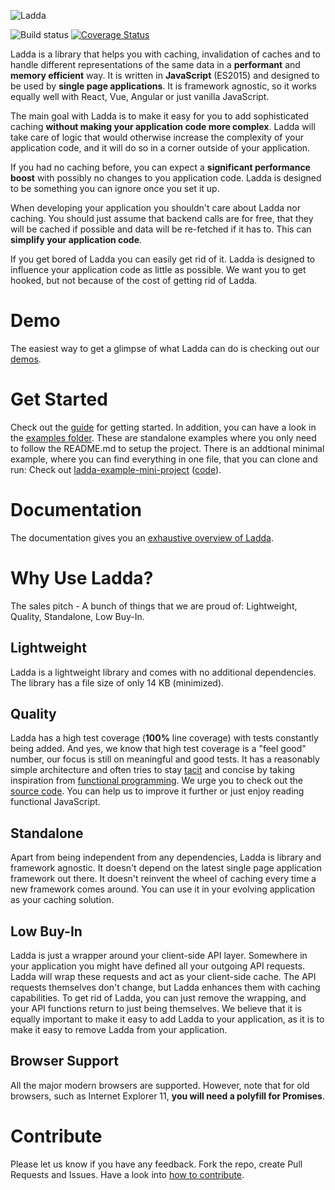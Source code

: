 ![Ladda](https://smallimprovementstech.files.wordpress.com/2017/03/laddalogo-horiz-color-21.png)

![Build status](https://api.travis-ci.org/petercrona/ladda.svg?branch=master)
[![Coverage Status](https://coveralls.io/repos/github/petercrona/ladda/badge.svg?branch=master)](https://coveralls.io/github/petercrona/ladda?branch=master)

Ladda is a library that helps you with caching, invalidation of caches and to handle different representations of the same data in a **performant** and **memory efficient** way. It is written in **JavaScript** (ES2015) and designed to be used by **single page applications**. It is framework agnostic, so it works equally well with React, Vue, Angular or just vanilla JavaScript.

The main goal with Ladda is to make it easy for you to add sophisticated caching **without making your application code more complex**. Ladda will take care of logic that would otherwise increase the complexity of your application code, and it will do so in a corner outside of your application.

If you had no caching before, you can expect a **significant performance boost** with possibly no changes to you application code. Ladda is designed to be something you can ignore once you set it up.

When developing your application you shouldn't care about Ladda nor caching. You should just assume that backend calls are for free, that they will be cached if possible and data will be re-fetched if it has to. This can **simplify your application code**.

If you get bored of Ladda you can easily get rid of it. Ladda is designed to influence your application code as little as possible. We want you to get hooked, but not because of the cost of getting rid of Ladda.

# Demo

The easiest way to get a glimpse of what Ladda can do is checking out our [demos](/docs/Demos.md).

# Get Started

Check out the [guide](/docs/GettingStarted.md) for getting started. In addition, you can have a look in the [examples folder](https://github.com/petercrona/ladda/tree/master/examples). These are standalone examples where you only need to follow the README.md to setup the project. There is an addtional minimal example, where you can find everything in one file, that you can clone and run: Check out [ladda-example-mini-project](https://github.com/petercrona/ladda-example-mini-project) ([code](https://github.com/petercrona/ladda-example-mini-project/blob/master/script.js)).

# Documentation

The documentation gives you an [exhaustive overview of Ladda](https://petercrona.gitbooks.io/ladda/content/).

# Why Use Ladda?

The sales pitch - A bunch of things that we are proud of: Lightweight, Quality, Standalone, Low Buy-In.

## Lightweight

Ladda is a lightweight library and comes with no additional dependencies. The library has a file size of only 14 KB (minimized).

## Quality

Ladda has a high test coverage (**100%** line coverage) with tests constantly being added. And yes, we know that high test coverage is a "feel good" number, our focus is still on meaningful and good tests. It has a reasonably simple architecture and often tries to stay [tacit](https://www.youtube.com/watch?v=seVSlKazsNk&feature=youtu.be) and concise by taking inspiration from [functional programming](https://drboolean.gitbooks.io/mostly-adequate-guide/content/). We urge you to check out the [source code](https://github.com/petercrona/ladda/tree/master/src). You can help us to improve it further or just enjoy reading functional JavaScript.

## Standalone

Apart from being independent from any dependencies, Ladda is library and framework agnostic. It doesn't depend on the latest single page application framework out there. It doesn't reinvent the wheel of caching every time a new framework comes around. You can use it in your evolving application as your caching solution.

## Low Buy-In

Ladda is just a wrapper around your client-side API layer. Somewhere in your application you might have defined all your outgoing API requests. Ladda will wrap these requests and act as your client-side cache. The API requests themselves don't change, but Ladda enhances them with caching capabilities. To get rid of Ladda, you can just remove the wrapping, and your API functions return to just being themselves. We believe that it is equally important to make it easy to add Ladda to your application, as it is to make it easy to remove Ladda from your application.

## Browser Support
All the major modern browsers are supported. However, note that for old browsers, such as Internet Explorer 11, **you will need a polyfill for Promises**.

# Contribute

Please let us know if you have any feedback. Fork the repo, create Pull Requests and Issues. Have a look into [how to contribute](/docs/Contribute.md).
